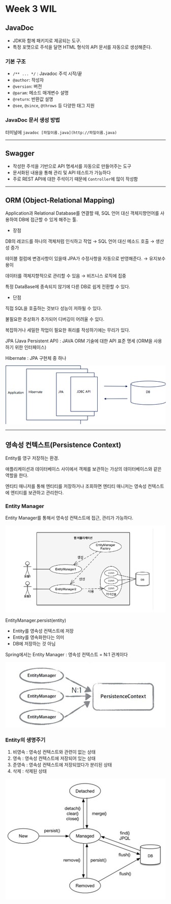 # Week 3 WIL

## JavaDoc

- JDK와 함께 패키지로 제공되는 도구.
- 특정 포맷으로 주석을 달면 HTML 형식의 API 문서를 자동으로 생성해준다.

### 기본 구조

- `/** ... */` : Javadoc 주석 시작/끝
- `@author`: 작성자
- `@version`: 버전
- `@param`: 메소드 매개변수 설명
- `@return`: 반환값 설명
- `@see`, `@since`, `@throws` 등 다양한 태그 지원

### JavaDoc 문서 생성 방법

터미널에 `javadoc [파일이름.java](http://파일이름.java)` 

---

## Swagger

- 작성한 주석을 기반으로 API 명세서를 자동으로 만들어주는 도구
- 문서화된 내용을 통해 관리 및 API 테스트가 가능하다
- 주로 REST API에 대한 주석이기 때문에 `Controller`에 많이 작성함

---

## ORM (Object-Relational Mapping)

Application과 Relational Database를 연결할 때, SQL 언어 대신 객체지향언어를 사용하여 DB에 접근할 수 있게 해주는 툴.

- 장점

DB의 레코드를 하나의 객체처럼 인식하고 작업 → SQL 언어 대신 메소드 호출 → 생산성 증가

테이블 컬럼에 변경사항이 있을때 JPA가 수정사항을 자동으로 반영해준다. → 유지보수 용이

데이터를 객체지향적으로 관리할 수 있음 → 비즈니스 로직에 집중

특정 DataBase에 종속되지 않기에 다른 DB로 쉽게 전환할 수 있다.

- 단점

직접 SQL을 호출하는 것보다 성능이 저하될 수 있다.

불필요한 추상화가 추가되어 디버깅이 어려울 수 있다.

복잡하거나 세밀한 작업이 필요한 쿼리를 작성하기에는 무리가 있다.

 

JPA (Java Persistent API) : JAVA ORM 기술에 대한 API 표준 명세 (ORM을 사용하기 위한 인터페이스)

Hibernate : JPA 구현체 중 하나

![image.png](image.png)

---

## 영속성 컨텍스트(Persistence Context)

Entity를 영구 저장하는 환경. 

애플리케이션과 데이터베이스 사이에서 객체를 보관하는 가상의 데이터베이스와 같은 역할을 한다. 

엔티티 매니저를 통해 엔티티를 저장하거나 조회하면 엔티티 매니저는 영속성 컨텍스트에 엔티티를 보관하고 관리한다.

### Entity Manager

Entity Manager를 통해서 영속성 컨텍스트에 접근, 관리가 가능하다.

![image.png](image%201.png)

EntityManager.persist(entity)

- Entity를 영속성 컨텍스트에 저장
- Entity를 영속화한다는 의미
- DB에 저장하는 것 아님

Spring에서는 Entity Manager : 영속성 컨텍스트 = N:1 관계이다

![image.png](image%202.png)

### Entity의 생명주기

1. 비영속 : 영속성 컨텍스트와 관련이 없는 상태 
2. 영속 : 영속성 컨텍스트에 저장되어 있는 상태 
3. 준영속 : 영속성 컨텍스트에 저장되었다가 분리된 상태
4. 삭제 : 삭제된 상태

![image.png](image%203.png)